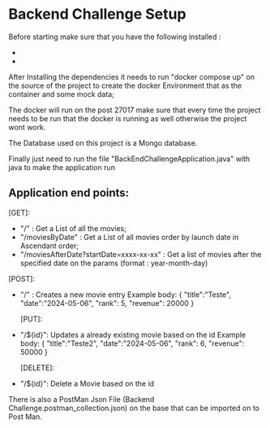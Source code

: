 # Backend Challenge Setup

Before starting make sure that you have the following installed :

- [Docker]: https://docs.docker.com/desktop/install/windows-install/;
- [Java Correto-21]: https://aws.amazon.com/pt/corretto/?filtered-posts.sort-by=item.additionalFields.createdDate&filtered-posts.sort-order=desc

After Installing the dependencies it needs to run "docker compose up" on the source of the project to create the docker Environment that as the container and some mock data;

The docker will run on the post 27017 make sure that every time the project needs to be run that the docker is running as well otherwise the project wont work.

The Database used on this project is a Mongo database.

Finally just need to run the file "BackEndChallengeApplication.java" with java to make the application run

## Application end points:

[Base url]: http://localhost:8080/api/movies

[GET]:

- "/" : Get a List of all the movies;
- "/moviesByDate" : Get a List of all movies order by launch date in Ascendant order;
- "/moviesAfterDate?startDate=xxxx-xx-xx" : Get a list of movies after the specified date on the params (format : year-month-day)

[POST]:

- "/" : Creates a new movie entry
  Example body:
  {
  "title":"Teste",
  "date":"2024-05-06",
  "rank": 5,
  "revenue": 20000
  }

  [PUT]:

- "/${id}": Updates a already existing movie based on the id
  Example body:
  {
  "title":"Teste2",
  "date":"2024-05-06",
  "rank": 6,
  "revenue": 50000
  }

  [DELETE]:

- "/${id}": Delete a Movie based on the id

There is also a PostMan Json File (Backend Challenge.postman_collection.json) on the base that can be imported on to Post Man.
